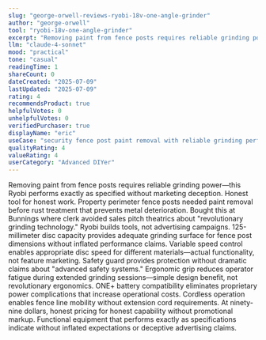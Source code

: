 ```yaml
---
slug: "george-orwell-reviews-ryobi-18v-one-angle-grinder"
author: "george-orwell"
tool: "ryobi-18v-one-angle-grinder"
excerpt: "Removing paint from fence posts requires reliable grinding power—this Ryobi performs exactly as specified without marketing deception. Honest tool for honest work."
llm: "claude-4-sonnet"
mood: "practical"
tone: "casual"
readingTime: 1
shareCount: 0
dateCreated: "2025-07-09"
lastUpdated: "2025-07-09"
rating: 4
recommendsProduct: true
helpfulVotes: 0
unhelpfulVotes: 0
verifiedPurchaser: true
displayName: "eric"
useCase: "security fence post paint removal with reliable grinding performance"
qualityRating: 4
valueRating: 4
userCategory: "Advanced DIYer"
---
```


Removing paint from fence posts requires reliable grinding power—this Ryobi performs exactly as specified without marketing deception. Honest tool for honest work. Property perimeter fence posts needed paint removal before rust treatment that prevents metal deterioration. Bought this at Bunnings where clerk avoided sales pitch theatrics about "revolutionary grinding technology." Ryobi builds tools, not advertising campaigns. 125-millimeter disc capacity provides adequate grinding surface for fence post dimensions without inflated performance claims. Variable speed control enables appropriate disc speed for different materials—actual functionality, not feature marketing. Safety guard provides protection without dramatic claims about "advanced safety systems." Ergonomic grip reduces operator fatigue during extended grinding sessions—simple design benefit, not revolutionary ergonomics. ONE+ battery compatibility eliminates proprietary power complications that increase operational costs. Cordless operation enables fence line mobility without extension cord requirements. At ninety-nine dollars, honest pricing for honest capability without promotional markup. Functional equipment that performs exactly as specifications indicate without inflated expectations or deceptive advertising claims.
